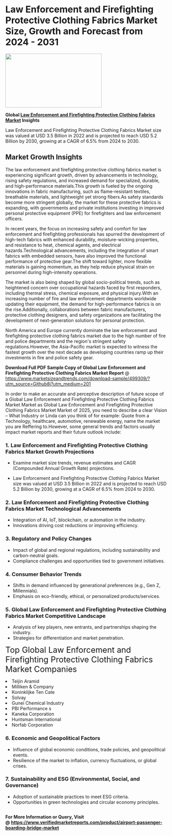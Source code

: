 <H1>Law Enforcement and Firefighting Protective Clothing Fabrics Market Size, Growth and Forecast from 2024 - 2031</H1><img class="aligncenter size-medium wp-image-584254" src="https://thirdeyenews.in/wp-content/uploads/2024/09/Global-Market-Research-300x168.jpeg" alt="" width="300" height="168" /><p><strong>Global&nbsp;<a href="https://www.marketsizeandtrends.com/download-sample/499309/?utm_source=Github8j?utm_medium=201">Law Enforcement and Firefighting Protective Clothing Fabrics Market</a> Insights</strong></p><p>Law Enforcement and Firefighting Protective Clothing Fabrics Market size was valued at USD 3.5 Billion in 2022 and is projected to reach USD 5.2 Billion by 2030, growing at a CAGR of 6.5% from 2024 to 2030.</p><p><h2>Market Growth Insights</h2> <p>The law enforcement and firefighting protective clothing fabrics market is experiencing significant growth, driven by advancements in technology, rising safety regulations, and increased demand for specialized, durable, and high-performance materials.This growth is fueled by the ongoing innovations in fabric manufacturing, such as flame-resistant textiles, breathable materials, and lightweight yet strong fibers.As safety standards become more stringent globally, the market for these protective fabrics is expanding, with governments and private institutions investing in improved personal protective equipment (PPE) for firefighters and law enforcement officers.</p> <p>In recent years, the focus on increasing safety and comfort for law enforcement and firefighting professionals has spurred the development of high-tech fabrics with enhanced durability, moisture-wicking properties, and resistance to heat, chemical agents, and electrical hazards.Technological advancements, including the integration of smart fabrics with embedded sensors, have also improved the functional performance of protective gear.The shift toward lighter, more flexible materials is gaining momentum, as they help reduce physical strain on personnel during high-intensity operations.</p> <p>The market is also being shaped by global socio-political trends, such as heightened concern over occupational hazards faced by first responders, including thermal stress, chemical exposure, and physical injury.With an increasing number of fire and law enforcement departments worldwide updating their equipment, the demand for high-performance fabrics is on the rise.Additionally, collaborations between fabric manufacturers, protective clothing designers, and safety organizations are facilitating the development of next-generation solutions for personal protection.</p> <p>North America and Europe currently dominate the law enforcement and firefighting protective clothing fabrics market due to the high number of fire and police departments and the region's stringent safety regulations.However, the Asia-Pacific market is expected to witness the fastest growth over the next decade as developing countries ramp up their investments in fire and police safety gear.</p> <p><span class=""><strong>Download Full PDF Sample Copy of Global Law Enforcement and Firefighting Protective Clothing Fabrics Market Report</strong> @ <a href="https://www.marketsizeandtrends.com/download-sample/499309/?utm_source=Github8j?utm_medium=201" target="_blank">https://www.marketsizeandtrends.com/download-sample/499309/?utm_source=Github8j?utm_medium=201</a></span></p><p>In order to make an accurate and perceptive description of future scope of a Global&nbsp;Law Enforcement and Firefighting Protective Clothing Fabrics Market Market as Global&nbsp;Law Enforcement and Firefighting Protective Clothing Fabrics Market Market of 2025, you need to describe a clear Vision &ndash; What Industry or Linda can you think of for example: Quote from a Technology, healthcare, automotive, renewable energy, name the market you are Reffering to.However, some general trends and factors usually impact market reports and their future outlook include:</p><h3>1.&nbsp;<strong>Law Enforcement and Firefighting Protective Clothing Fabrics Market Growth Projections</strong></h3><ul><li>Examine market size trends, revenue estimates and CAGR (Compounded Annual Growth Rate) projections.</li><li><p>Law Enforcement and Firefighting Protective Clothing Fabrics Market size was valued at USD 3.5 Billion in 2022 and is projected to reach USD 5.2 Billion by 2030, growing at a CAGR of 6.5% from 2024 to 2030.</p></li></ul><h3>2.&nbsp;<strong>Law Enforcement and Firefighting Protective Clothing Fabrics Market Technological Advancements</strong></h3><ul><li>Integration of AI, IoT, blockchain, or automation in the industry.</li><li>Innovations driving cost reductions or improving efficiency.</li></ul><h3>3.&nbsp;<strong>Regulatory and Policy Changes</strong></h3><ul><li>Impact of global and regional regulations, including sustainability and carbon-neutral goals.</li><li>Compliance challenges and opportunities tied to government initiatives.</li></ul><h3>4.&nbsp;<strong>Consumer Behavior Trends</strong></h3><ul><li>Shifts in demand influenced by generational preferences (e.g., Gen Z, Millennials).</li><li>Emphasis on eco-friendly, ethical, or personalized products/services.</li></ul><h3>5.&nbsp;<strong>Global Law Enforcement and Firefighting Protective Clothing Fabrics Market Competitive Landscape</strong></h3><ul><li>Analysis of key players, new entrants, and partnerships shaping the industry.</li><li>Strategies for differentiation and market penetration.</li></ul><p data-pm-slice="1 1 []"><span style="color: inherit; font-family: inherit; font-size: 25px;">Top Global Law Enforcement and Firefighting Protective Clothing Fabrics Market Companies</span></p><div class="" data-test-id=""><p><li>Teijin Aramid</li><li> Milliken & Company</li><li> Koninklijke Ten Cate</li><li> Solvay</li><li> Gunei Chemical Industry</li><li> PBI Performance s</li><li> Kaneka Corporation</li><li> Huntsman International</li><li> Norfab Corporation</li></p></div><h3>6.&nbsp;<strong>Economic and Geopolitical Factors</strong></h3><ul><li>Influence of global economic conditions, trade policies, and geopolitical events.</li><li>Resilience of the market to inflation, currency fluctuations, or global crises.</li></ul><h3>7.&nbsp;<strong>Sustainability and ESG (Environmental, Social, and Governance)</strong></h3><ul><li>Adoption of sustainable practices to meet ESG criteria.</li><li>Opportunities in green technologies and circular economy principles.</li></ul><h2><strong style="font-size: 14px;">For More Information or Query, Visit @&nbsp;</strong><a style="background-color: #ffffff; font-size: 14px;" href="https://www.marketsizeandtrends.com/report/law-enforcement-and-firefighting-protective-clothing-fabrics-market/" target="_blank">https://www.verifiedmarketreports.com/product/airport-passenger-boarding-bridge-market</a></h2>